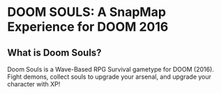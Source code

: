 # DOOM SOULS: A SnapMap Experience for DOOM 2016
## What is Doom Souls?
Doom Souls is a Wave-Based RPG Survival gametype for DOOM (2016). Fight demons, collect souls to upgrade your arsenal, and upgrade your character with XP!

